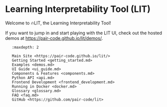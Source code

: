 # Learning Interpretability Tool (LIT)

<!--* freshness: { owner: 'lit-dev' reviewed: '2024-02-21' } *-->

<!-- [TOC] placeholder - DO NOT REMOVE -->

Welcome to 🔥LIT, the Learning Interpretability Tool!

If you want to jump in and start playing with the LIT UI, check out the hosted demos at https://pair-code.github.io/lit/demos/.

```{toctree}
   :maxdepth: 2

   Main Site <https://pair-code.github.io/lit/>
   Getting Started <getting_started.md>
   Examples <demos.md>
   UI Guide <ui_guide.md>
   Components & Features <components.md>
   Python API <api.md>
   Frontend Development <frontend_development.md>
   Running in Docker <docker.md>
   Glossary <glossary.md>
   FAQ <faq.md>
   GitHub <https://github.com/pair-code/lit>
```
